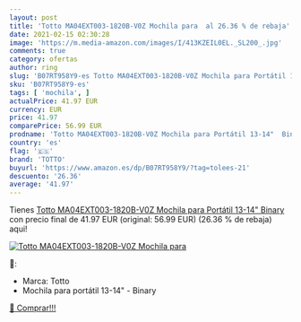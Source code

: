 ```yaml
---
layout: post
title: 'Totto MA04EXT003-1820B-V0Z Mochila para  al 26.36 % de rebaja'
date: 2021-02-15 02:30:28
image: 'https://m.media-amazon.com/images/I/413KZEIL0EL._SL200_.jpg'
comments: true
category: ofertas
author: ring
slug: 'B07RT958Y9-es Totto MA04EXT003-1820B-V0Z Mochila para Portátil 13-14"...'
sku: 'B07RT958Y9-es'
tags: [ 'mochila', ]
actualPrice: 41.97 EUR
currency: EUR
price: 41.97
comparePrice: 56.99 EUR
prodname: 'Totto MA04EXT003-1820B-V0Z Mochila para Portátil 13-14"  Binary'
country: 'es'
flag: '🇪🇸'
brand: 'TOTTO'
buyurl: 'https://www.amazon.es/dp/B07RT958Y9/?tag=tolees-21'
descuento: '26.36'
average: '41.97'
---
```


Tienes [Totto MA04EXT003-1820B-V0Z Mochila para Portátil 13-14"  Binary](https://www.amazon.es/dp/B07RT958Y9/?tag=tolees-21) con precio final de  41.97 EUR (original: 56.99 EUR) (26.36 %  de rebaja) aqui!

[![Totto MA04EXT003-1820B-V0Z Mochila para ](https://m.media-amazon.com/images/I/413KZEIL0EL._SL200_.jpg)](https://www.amazon.es/dp/B07RT958Y9/?tag=tolees-21)

🔎:

- Marca: Totto
- Mochila para portátil 13-14" - Binary

[🛒 Comprar!!!](https://www.amazon.es/dp/B07RT958Y9/?tag=tolees-21)
